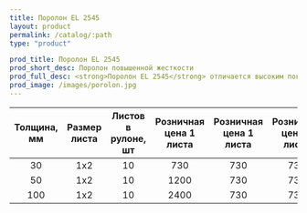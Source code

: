 ```yaml
---
title: Поролон EL 2545
layout: product
permalink: /catalog/:path
type: "product"

prod_title: Поролон EL 2545
prod_short_desc: Поролон повышенной жесткости
prod_full_desc: <strong>Поролон EL 2545</strong> отличается высоким показателем долговечности эксплуатации, превосходной эластичностью и восстанавливаемостью. Этой марке поролона свойственно наличие ячеек небольших размеров, которые способствуют обеспечению комфортности материала.
prod_image: /images/porolon.jpg
---
```


| Толщина, мм | Размер листа | Листов в рулоне, шт | Розничная цена 1 листа | Розничная цена 1 листа | Розничная цена 1 листа |
|:-----------:|:------------:|:-------------------:|:----------------------:|:----------------------:|:----------------------:|
| 30          | 1x2          | 10                  | 730                    | 730                    | 730                    |
| 50          | 1x2          | 10                  | 1200                   | 730                    | 730                    |
| 100         | 1x2          | 10                  | 2400                   | 730                    | 730                    |
